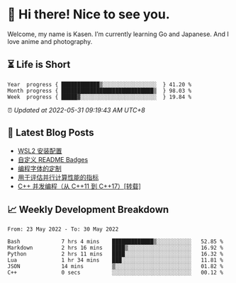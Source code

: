 <h1>👋 Hi there! Nice to see you.</h1>

Welcome, my name is Kasen. I’m currently learning Go and Japanese. And I love anime and photography.


## ⏳ Life is Short

<!-- Start of Time Progress Bar -->
``` text
Year  progress { ████████████▒░░░░░░░░░░░░░░░░░  } 41.20 %
Month progress { █████████████████████████████▒  } 98.03 %
Week  progress { █████▓░░░░░░░░░░░░░░░░░░░░░░░░  } 19.84 %
```

⏰ *Updated at 2022-05-31 09:19:43 AM UTC+8*

<!-- End of Time Progress Bar -->

## 📝 Latest Blog Posts

<!-- BLOG-POST-LIST:START -->
- [WSL2 安装配置](https://blog.imkasen.com/wsl2-config.html)
- [自定义 README Badges](https://blog.imkasen.com/custom-readme-badges.html)
- [编程字体的定制](https://blog.imkasen.com/coding-fonts-configuration.html)
- [用于评估并行计算性能的指标](https://blog.imkasen.com/parallel-performance-metrics.html)
- [C++ 并发编程（从 C++11 到 C++17）[转载]](https://blog.imkasen.com/cpp-concurrency.html)
<!-- BLOG-POST-LIST:END -->

## 📈 Weekly Development Breakdown

<!--START_SECTION:waka-->

```text
From: 23 May 2022 - To: 30 May 2022

Bash             7 hrs 4 mins    █████████████▒░░░░░░░░░░░   52.85 %
Markdown         2 hrs 16 mins   ████▒░░░░░░░░░░░░░░░░░░░░   16.92 %
Python           2 hrs 11 mins   ████░░░░░░░░░░░░░░░░░░░░░   16.32 %
Lua              1 hr 34 mins    ███░░░░░░░░░░░░░░░░░░░░░░   11.81 %
JSON             14 mins         ▒░░░░░░░░░░░░░░░░░░░░░░░░   01.82 %
C++              0 secs          ░░░░░░░░░░░░░░░░░░░░░░░░░   00.12 %
```

<!--END_SECTION:waka-->
